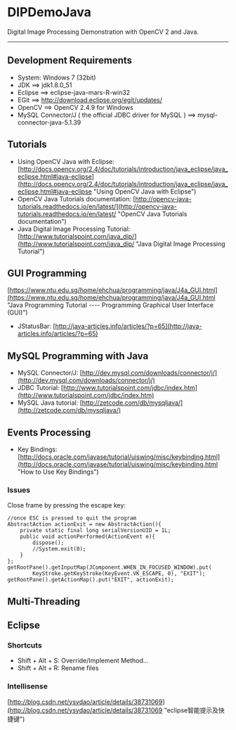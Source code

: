 # DIPDemoJava
Digital Image Processing Demonstration with OpenCV 2 and Java.

---

## Development Requirements
* System: Windows 7 (32bit)
* JDK ==> jdk1.8.0_51
* Eclipse ==> eclipse-java-mars-R-win32
* EGit ==> http://download.eclipse.org/egit/updates/
* OpenCV ==> OpenCV 2.4.9 for Windows
* MySQL Connector/J ( the official JDBC driver for MySQL ) ==> mysql-connector-java-5.1.39

## Tutorials
* Using OpenCV Java with Eclipse: [http://docs.opencv.org/2.4/doc/tutorials/introduction/java_eclipse/java_eclipse.html#java-eclipse](http://docs.opencv.org/2.4/doc/tutorials/introduction/java_eclipse/java_eclipse.html#java-eclipse "Using OpenCV Java with Eclipse")
* OpenCV Java Tutorials documentation: [http://opencv-java-tutorials.readthedocs.io/en/latest/](http://opencv-java-tutorials.readthedocs.io/en/latest/ "OpenCV Java Tutorials documentation")
* Java Digital Image Processing Tutorial: [http://www.tutorialspoint.com/java_dip/](http://www.tutorialspoint.com/java_dip/ "Java Digital Image Processing Tutorial")

## GUI Programming
[https://www.ntu.edu.sg/home/ehchua/programming/java/J4a_GUI.html](https://www.ntu.edu.sg/home/ehchua/programming/java/J4a_GUI.html "Java Programming Tutorial ---- Programming Graphical User Interface (GUI)")

* JStatusBar: [http://java-articles.info/articles/?p=65](http://java-articles.info/articles/?p=65)

## MySQL Programming with Java
* MySQL Connector/J: [http://dev.mysql.com/downloads/connector/j/](http://dev.mysql.com/downloads/connector/j/)
* JDBC Tutorial: [http://www.tutorialspoint.com/jdbc/index.htm](http://www.tutorialspoint.com/jdbc/index.htm)
* MySQL Java tutorial: [http://zetcode.com/db/mysqljava/](http://zetcode.com/db/mysqljava/)

## Events Processing
* Key Bindings: [http://docs.oracle.com/javase/tutorial/uiswing/misc/keybinding.html](http://docs.oracle.com/javase/tutorial/uiswing/misc/keybinding.html "How to Use Key Bindings")

### Issues
Close frame by pressing the escape key:

    //once ESC is pressed to quit the program
    AbstractAction actionExit = new AbstractAction(){ 
    	private static final long serialVersionUID = 1L;
    	public void actionPerformed(ActionEvent e){
    		dispose();
    		//System.exit(0);
    	}
    };
    getRootPane().getInputMap(JComponent.WHEN_IN_FOCUSED_WINDOW).put(
    		KeyStroke.getKeyStroke(KeyEvent.VK_ESCAPE, 0), "EXIT");
    getRootPane().getActionMap().put("EXIT", actionExit);

## Multi-Threading
## Eclipse
### Shortcuts
* Shift + Alt + S: Override/Implement Method...
* Shift + Alt + R: Rename files

### Intellisense
[http://blog.csdn.net/ysydao/article/details/38731069](http://blog.csdn.net/ysydao/article/details/38731069 "eclipse智能提示及快捷键")